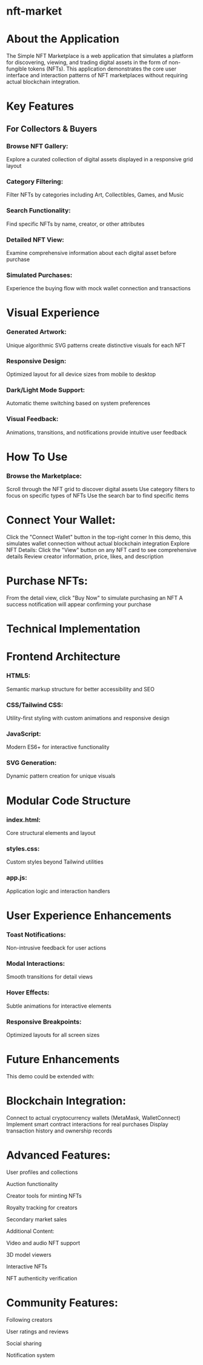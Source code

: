 # nft-market

# About the Application
The Simple NFT Marketplace is a web application that simulates a platform for discovering, viewing, and trading digital assets in the form of non-fungible tokens (NFTs). This application demonstrates the core user interface and interaction patterns of NFT marketplaces without requiring actual blockchain integration.

# Key Features
## For Collectors & Buyers
### Browse NFT Gallery:
Explore a curated collection of digital assets displayed in a responsive grid layout
### Category Filtering: 
Filter NFTs by categories including Art, Collectibles, Games, and Music
### Search Functionality: 
Find specific NFTs by name, creator, or other attributes
### Detailed NFT View: 
Examine comprehensive information about each digital asset before purchase
### Simulated Purchases:
Experience the buying flow with mock wallet connection and transactions
# Visual Experience
### Generated Artwork: 
Unique algorithmic SVG patterns create distinctive visuals for each NFT
### Responsive Design: 
Optimized layout for all device sizes from mobile to desktop
### Dark/Light Mode Support:
Automatic theme switching based on system preferences
### Visual Feedback: 
Animations, transitions, and notifications provide intuitive user feedback

# How To Use
### Browse the Marketplace:
Scroll through the NFT grid to discover digital assets
Use category filters to focus on specific types of NFTs
Use the search bar to find specific items
# Connect Your Wallet:
Click the "Connect Wallet" button in the top-right corner
In this demo, this simulates wallet connection without actual blockchain integration
Explore NFT Details:
Click the "View" button on any NFT card to see comprehensive details
Review creator information, price, likes, and description
# Purchase NFTs:
From the detail view, click "Buy Now" to simulate purchasing an NFT
A success notification will appear confirming your purchase
# Technical Implementation
# Frontend Architecture
### HTML5: 
Semantic markup structure for better accessibility and SEO
### CSS/Tailwind CSS: 
Utility-first styling with custom animations and responsive design
### JavaScript: 
Modern ES6+ for interactive functionality
### SVG Generation: 
Dynamic pattern creation for unique visuals
# Modular Code Structure
### index.html: 
Core structural elements and layout
### styles.css: 
Custom styles beyond Tailwind utilities
### app.js: 
Application logic and interaction handlers
# User Experience Enhancements
### Toast Notifications: 
Non-intrusive feedback for user actions
### Modal Interactions: 
Smooth transitions for detail views
### Hover Effects: 
Subtle animations for interactive elements
### Responsive Breakpoints: 
Optimized layouts for all screen sizes
# Future Enhancements
This demo could be extended with:

# Blockchain Integration:
Connect to actual cryptocurrency wallets (MetaMask, WalletConnect)
Implement smart contract interactions for real purchases
Display transaction history and ownership records
# Advanced Features:
User profiles and collections

Auction functionality

Creator tools for minting NFTs

Royalty tracking for creators

Secondary market sales

Additional Content:

Video and audio NFT support

3D model viewers

Interactive NFTs

NFT authenticity verification

# Community Features:

Following creators

User ratings and reviews

Social sharing

Notification system
